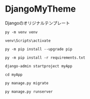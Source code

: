 # DjangoMyTheme
Djangoのオリジナルテンプレート


```
py -m venv venv

venv\Scripts\activate

py -m pip install --upgrade pip

py -m pip install -r requirements.txt

django-admin startproject myApp

cd myApp

py manage.py migrate

py manage.py runserver

 ```
